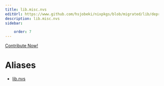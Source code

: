 ```yaml
---
title: lib.misc.nvs
editUrl: https://www.github.com/hsjobeki/nixpkgs/blob/migrated/lib/deprecated.nix#L195C9
description: lib.misc.nvs
sidebar:

    order: 7
---
```


<a href="https://www.github.com/hsjobeki/nixpkgs/blob/migrated/lib/deprecated.nix#L195C9">Contribute Now!</a>


# Aliases

- [lib.nvs](/nix-doc-comments/reference/lib/lib-nvs)


